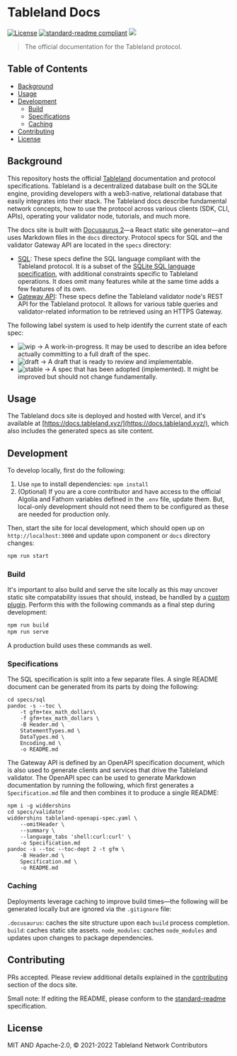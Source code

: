 # Tableland Docs

[![License](https://img.shields.io/github/license/tablelandnetwork/docs.svg)](./LICENSE)
[![standard-readme compliant](https://img.shields.io/badge/standard--readme-OK-green.svg)](https://github.com/RichardLitt/standard-readme)
[![](https://img.shields.io/badge/made%20by-Textile%20-blue.svg?style=flat-square)](http://textile.io)

> The official documentation for the Tableland protocol.

## Table of Contents

- [Background](#background)
- [Usage](#usage)
- [Development](#development)
  - [Build](#build)
  - [Specifications](#specifications)
  - [Caching](#caching)
- [Contributing](#contributing)
- [License](#license)

## Background

This repository hosts the official [Tableland](https://tableland.xyz/) documentation and protocol specifications. Tableland is a decentralized database built on the SQLite engine, providing developers with a web3-native, relational database that easily integrates into their stack. The Tableland docs describe fundamental network concepts, how to use the protocol across various clients (SDK, CLI, APIs), operating your validator node, tutorials, and much more.

The docs site is built with [Docusaurus 2](https://docusaurus.io/)—a React static site generator—and uses Markdown files in the `docs` directory. Protocol specs for SQL and the validator Gateway API are located in the `specs` directory:

- [SQL](specs/sql/): These specs define the SQL language compliant with the Tableland protocol. It is a subset of the [SQLite SQL language specification](https://www.sqlite.org/lang.html), with additional constraints specific to Tableland operations. It does omit many features while at the same time adds a few features of its own.
- [Gateway API](specs/validator/): These specs define the Tableland validator node's REST API for the Tableland protocol. It allows for various table queries and validator-related information to be retrieved using an HTTPS Gateway.

The following label system is used to help identify the current state of each spec:

- ![wip](https://img.shields.io/badge/status-wip-orange.svg?style=flat-square) → A work-in-progress. It may be used to describe an idea before actually committing to a full draft of the spec.
- ![draft](https://img.shields.io/badge/status-draft-yellow.svg?style=flat-square) → A draft that is ready to review and implementable.
- ![stable](https://img.shields.io/badge/status-stable-brightgreen.svg?style=flat-square) → A spec that has been adopted (implemented). It might be improved but should not change fundamentally.

## Usage

The Tableland docs site is deployed and hosted with Vercel, and it's available at [https://docs.tableland.xyz/](https://docs.tableland.xyz/), which also includes the generated specs as site content.

## Development

To develop locally, first do the following:

1. Use `npm` to install dependencies: `npm install`
2. (Optional) If you are a core contributor and have access to the official Algolia and Fathom variables defined in the `.env` file, update them. But, local-only development should not need them to be configured as these are needed for production only.

Then, start the site for local development, which should open up on `http://localhost:3000` and update upon component or `docs` directory changes:

```bash
npm run start
```

### Build

It's important to also build and serve the site locally as this may uncover static site compatability issues that should, instead, be handled by a [custom plugin](https://docusaurus.io/docs/advanced/plugins). Perform this with the following commands as a final step during development:

```bash
npm run build
npm run serve
```

A production build uses these commands as well.

### Specifications

The SQL specification is split into a few separate files. A single README document can be generated from its parts by doing the following:

```shell
cd specs/sql
pandoc -s --toc \
    -t gfm+tex_math_dollars\
    -f gfm+tex_math_dollars \
    -B Header.md \
    StatementTypes.md \
    DataTypes.md \
    Encoding.md \
    -o README.md
```

The Gateway API is defined by an OpenAPI specification document, which is also used to generate clients and services that drive the Tableland validator. The OpenAPI spec can be used to generate Markdown documentation by running the following, which first generates a `Specification.md` file and then combines it to produce a single README:

```shell
npm i -g widdershins
cd specs/validator
widdershins tableland-openapi-spec.yaml \
    --omitHeader \
    --summary \
    --language_tabs 'shell:curl:curl' \
    -o Specification.md
pandoc -s --toc --toc-dept 2 -t gfm \
    -B Header.md \
    Specification.md \
    -o README.md
```

### Caching

Deployments leverage caching to improve build times—the following will be generated locally but are ignored via the `.gitignore` file:

`.docusaurus`: caches the site structure upon each `build` process completion.
`build`: caches static site assets.
`node_modules`: caches `node_modules` and updates upon changes to package dependencies.

## Contributing

PRs accepted. Please review additional details explained in the [contributing](https://docs.tableland.xyz/contribute) section of the docs site.

Small note: If editing the README, please conform to the [standard-readme](https://github.com/RichardLitt/standard-readme) specification.

## License

MIT AND Apache-2.0, © 2021-2022 Tableland Network Contributors
